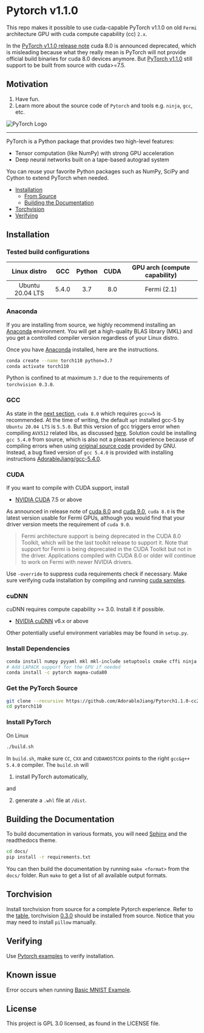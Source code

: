 # Pytorch v1.1.0

This repo makes it possible to use cuda-capable PyTorch v1.1.0 on old `Fermi` architecture GPU with cuda compute capability (cc) `2.x`.

In the [PyTorch v1.1.0 release note](https://github.com/pytorch/pytorch/releases/tag/v1.1.0) cuda 8.0 is announced deprecated, which is misleading because what they really mean is PyTorch will not provide official build binaries for cuda 8.0 devices anymore. But [PyTorch v1.1.0](https://github.com/pytorch/pytorch/tree/v1.1.0#from-source) still support to be built from source with cuda>=7.5.

## Motivation

  1. Have fun.
  2. Learn more about the source code of `Pytorch` and tools e.g. `ninja`, `gcc`, etc.

![PyTorch Logo](https://github.com/pytorch/pytorch/raw/master/docs/source/_static/img/pytorch-logo-dark.png)

--------------------------------------------------------------------------------

PyTorch is a Python package that provides two high-level features:

- Tensor computation (like NumPy) with strong GPU acceleration
- Deep neural networks built on a tape-based autograd system

You can reuse your favorite Python packages such as NumPy, SciPy and Cython to extend PyTorch when needed.

- [Installation](#installation)
  - [From Source](#from-source)
  - [Building the Documentation](#building-the-documentation)
- [Torchvision](#torchvision)
- [Verifying](#verifying)

## Installation

### Tested build configurations

|Linux distro|GCC|Python|CUDA|GPU arch (compute capability)|
|:---:|:---:|:---:|:---:|:---:|
|Ubuntu 20.04 LTS|5.4.0| 3.7 | 8.0 | Fermi (2.1) |

### Anaconda

If you are installing from source, we highly recommend installing an [Anaconda](https://www.anaconda.com/distribution/#download-section) environment.
You will get a high-quality BLAS library (MKL) and you get a controlled compiler version regardless of your Linux distro.

Once you have [Anaconda](https://www.anaconda.com/distribution/#download-section) installed, here are the instructions.

```bash
conda create --name torch110 python=3.7
conda activate torch110
```

Python is confined to at maximum `3.7` due to the requirements of `torchvision 0.3.0`.

### GCC

As state in the [next section](#cuda), `cuda 8.0` which requires `gcc<=5` is recommended. At the time of writing, the default `apt` installed gcc-5 by `Ubuntu 20.04 LTS` is `5.5.0`. But this version of gcc triggers error when compiling `AVX512` related libs, as discussed [here](https://stackoverflow.com/questions/50815093/avx512-intrinsics-header-produces-many-errors-after-distro-upgrades-gcc-to-5-5-0). Solution could be installing `gcc 5.4.0` from source, which is also not a pleasant experience because of compiling errors when using [original source code](https://github.com/gcc-mirror/gcc/tree/releases/gcc-5.4.0) provided by GNU. Instead, a bug fixed version of `gcc 5.4.0` is provided with installing instructions [AdorableJiang/gcc-5.4.0](https://github.com/AdorableJiang/gcc-5.4.0).

### CUDA

If you want to compile with CUDA support, install

- [NVIDIA CUDA](https://developer.nvidia.com/cuda-downloads) 7.5 or above

As announced in release note of [cuda 8.0](https://docs.nvidia.com/cuda/archive/8.0/cuda-toolkit-release-notes/index.html#deprecated-features) and [cuda 9.0](https://docs.nvidia.com/cuda/archive/9.0/cuda-toolkit-release-notes/index.html#unsupported-features), `cuda 8.0` is the latest version usable for Fermi GPUs, although you would find that your driver version meets the requirement of `cuda 9.0`.

> Fermi architecture support is being deprecated in the CUDA 8.0 Toolkit, which will be the last toolkit release to support it. Note that support for Fermi is being deprecated in the CUDA Toolkit but not in the driver. Applications compiled with CUDA 8.0 or older will continue to work on Fermi with newer NVIDIA drivers.

Use `-override` to suppress cuda requirements check if necessary. Make sure verifying cuda installation by compiling and running [cuda samples](https://docs.nvidia.com/cuda/archive/8.0/cuda-installation-guide-linux/index.html#verify-installation).

### cuDNN

cuDNN requires compute capability >= 3.0. Install it if possible.

- [NVIDIA cuDNN](https://developer.nvidia.com/cudnn) v6.x or above

Other potentially useful environment variables may be found in `setup.py`.

### Install Dependencies

```bash
conda install numpy pyyaml mkl mkl-include setuptools cmake cffi ninja
# Add LAPACK support for the GPU if needed
conda install -c pytorch magma-cuda80
```

### Get the PyTorch Source

```bash
git clone --recursive https://github.com/AdorableJiang/Pytorch1.1.0-cc2.x.git --branch v1.1.0 --single-branch pytorch110
cd pytorch110
```

### Install PyTorch

On Linux

```bash
./build.sh
```

In `build.sh`, make sure `CC`, `CXX` and `CUDAHOSTCXX` points to the right `gcc&g++ 5.4.0` compiler. The `build.sh` will

  1. install PyTorch automatically,

and

  2. generate a `.whl` file at `/dist`.

## Building the Documentation

To build documentation in various formats, you will need [Sphinx](http://www.sphinx-doc.org) and the
readthedocs theme.

```bash
cd docs/
pip install -r requirements.txt
```

You can then build the documentation by running ``make <format>`` from the
``docs/`` folder. Run ``make`` to get a list of all available output formats.

## Torchvision

Install torchvision from source for a complete Pytorch experience. Refer to the [table](https://github.com/pytorch/vision#installation), torchvision [0.3.0](https://github.com/pytorch/vision/tree/v0.3.0) should be installed from source. Notice that you may need to install `pillow` manually.

## Verifying

Use [Pytorch examples](https://github.com/pytorch/examples) to verify installation.

## Known issue

Error occurs when running [Basic MNIST Example](https://github.com/pytorch/examples/tree/main/mnist).

## License

This project is GPL 3.0 licensed, as found in the LICENSE file.
